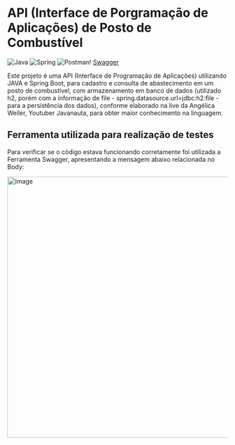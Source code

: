 # API (Interface de Porgramação de Aplicações) de Posto de Combustível
![Java](https://img.shields.io/badge/java-%23ED8B00.svg?style=for-the-badge&logo=openjdk&logoColor=white) ![Spring](https://img.shields.io/badge/spring-%236DB33F.svg?style=for-the-badge&logo=spring&logoColor=white)  ![Postman](https://img.shields.io/badge/Postman-FF6C37.svg?style=for-the-badge&logo=Postman&logoColor=white)! [Swagger](https://img.shields.io/badge/swagger-ui-%236DB33F.svg?style=for-the-badge&logo=swagger&logoColor=white)

Este projeto é uma API (Interface de Programação de Aplicações) utilizando JAVA e Spring Boot, para cadastro e consulta de abastecimento em um posto de combustível, com armazenamento em banco de dados (utilizado h2, porém com a informação de file - spring.datasource.url=jdbc:h2:file - para a persistência dos dados), conforme elaborado na live da Angélica Weiler, Youtuber Javanauta, para obter maior conhecimento na linguagem.
  
## Ferramenta utilizada para realização de testes
Para verificar se o código estava funcionando corretamente foi utilizada a Ferramenta Swagger, apresentando a mensagem abaixo relacionada no Body:

<img width="1059" height="596" alt="image" src="https://github.com/user-attachments/assets/c838eb0d-6228-4230-b562-4a9eaaff4f9a" />
